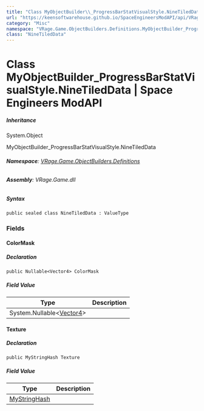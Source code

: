 ```yaml
---
title: "Class MyObjectBuilder\\_ProgressBarStatVisualStyle.NineTiledData"
url: "https://keensoftwarehouse.github.io/SpaceEngineersModAPI/api/VRage.Game.ObjectBuilders.Definitions.MyObjectBuilder_ProgressBarStatVisualStyle.NineTiledData.html"
category: "Misc"
namespace: "VRage.Game.ObjectBuilders.Definitions.MyObjectBuilder_ProgressBarStatVisualStyle"
class: "NineTiledData"
---
```


# Class MyObjectBuilder\_ProgressBarStatVisualStyle.NineTiledData | Space Engineers ModAPI

##### Inheritance

System.Object

MyObjectBuilder\_ProgressBarStatVisualStyle.NineTiledData

###### **Namespace**: [VRage.Game.ObjectBuilders.Definitions](https://keensoftwarehouse.github.io/SpaceEngineersModAPI/api/VRage.Game.ObjectBuilders.Definitions.html)

###### **Assembly**: VRage.Game.dll

##### Syntax

```
public sealed class NineTiledData : ValueType
```

### Fields

#### ColorMask

##### Declaration

```
public Nullable<Vector4> ColorMask
```

##### Field Value

| Type | Description |
| --- | --- |
| System.Nullable<[Vector4](https://keensoftwarehouse.github.io/SpaceEngineersModAPI/api/VRageMath.Vector4.html)\> |     |

#### Texture

##### Declaration

```
public MyStringHash Texture
```

##### Field Value

| Type | Description |
| --- | --- |
| [MyStringHash](https://keensoftwarehouse.github.io/SpaceEngineersModAPI/api/VRage.Utils.MyStringHash.html) |     |